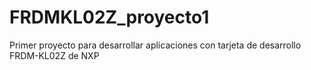 # FRDMKL02Z_proyecto1
Primer proyecto para desarrollar aplicaciones con tarjeta de desarrollo FRDM-KL02Z de NXP
